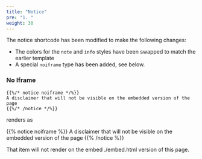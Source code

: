 ```yaml
---
title: "Notice"
pre: "1. "
weight: 30
---
```


The notice shortcode has been modified to make the following changes:
* The colors for the `note` and `info` styles have been swapped to match the earlier template
* A special `noiframe` type has been added, see below.

### No Iframe

```
{{%/* notice noiframe */%}}
A disclaimer that will not be visible on the embedded version of the page
{{%/* /notice */%}}
```

renders as

{{% notice noiframe %}}
A disclaimer that will not be visible on the embedded version of the page
{{% /notice %}}

<!-- # TODO Fix Embed Link -->

That item will not render on the embed ./embed.html version of this page.
